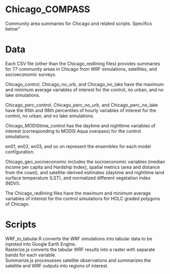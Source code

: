 # Chicago_COMPASS
Community area summaries for Chicago and related scripts. Specifics below"

# Data
Each CSV file (other than the Chicago_redlining files) provides summaries for 77 community areas in Chicago from WRF simulations, satellites, and socioeconomic surveys.  

Chicago_control, Chicago_no_urb, and Chicago_no_lake have the maximum and minimum average variables of interest for the control, no urban, and no lake simulations.   

Chicago_perc_control, Chicago_perc_no_urb, and Chicago_perc_no_lake have the 95th and 98th percentiles of hourly variables of interest for the control, no urban, and no lake simulations.   

Chicago_MODIStime_control has the daytime and nighttime variables of interest (corresponding to MODIS Aqua overpass) for the control simulations.   

en01, en02, en03, and so on represent the ensembles for each model configuration.   

Chicago_geo_socioeconomic includes the socioeconomic variables (median income per capita and Hardship Index), spatial metrics (area and distance from the coast), and satellite-derived estimates (daytime and nighttime land surface temperature (LST), and normalized different vegetation index (NDVI).  

The Chicago_redlining files have the maximum and minimum average variables of interest for the control simulations for HOLC graded polygons of Chicago.   

# Scripts
WRF_to_tabular.R converts the WRF simulations into tabular data to be injested into Google Earth Engine.   
Rasterize.js converts the tabular WRF results into a raster with separate bands for each variable.  
Summarize.js processeses satellite observations and summarizes the satellite and WRF outputs into regions of interest.  
